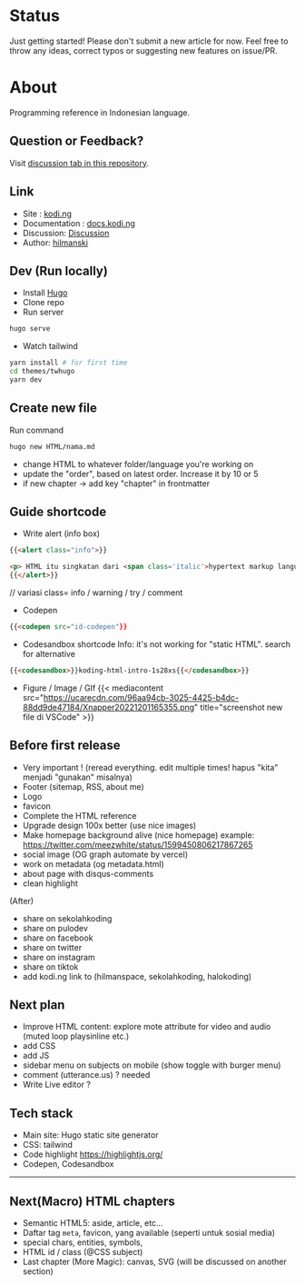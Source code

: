 # Status

Just getting started! Please don't submit a new article for now. Feel free to throw any ideas, correct typos or suggesting new features on issue/PR.

# About

Programming reference in Indonesian language.

## Question or Feedback?
Visit [discussion tab in this repository](https://github.com/hilmanski/koding/discussions).

## Link

- Site : [kodi.ng](https://kodi.ng)
- Documentation : [docs.kodi.ng](https://docs.kodi.ng)
- Discussion: [Discussion](https://github.com/hilmanski/koding/discussions)
- Author: [hilmanski](https://hilman.space)  

## Dev (Run locally)

- Install [Hugo](https://gohugo.io/)
- Clone repo
- Run server

```bash
hugo serve
```

- Watch tailwind

```bash
yarn install # for first time
cd themes/twhugo
yarn dev
```

##  Create new file

Run command
```bash
hugo new HTML/nama.md
```
- change HTML to whatever folder/language you're working on
- update the "order", based on latest order. Increase it by 10 or 5
- if new chapter -> add key "chapter" in frontmatter

## Guide shortcode

- Write alert (info box)

```html
{{<alert class="info">}}

<p> HTML itu singkatan dari <span class='italic'>hypertext markup language</span>.</p>
{{</alert>}}
```
// variasi class= info / warning / try / comment


- Codepen
```html
{{<codepen src="id-codepen"}}
```

- Codesandbox shortcode
  Info: it's not working for "static HTML". search for alternative
```html
{{<codesandbox>}}koding-html-intro-1s28xs{{</codesandbox>}}
```

- Figure / Image / GIf
{{< mediacontent src="https://ucarecdn.com/96aa94cb-3025-4425-b4dc-88dd9de47184/Xnapper20221201165355.png" title="screenshot new file di VSCode" >}}



## Before first release

- Very important ! (reread everything. edit multiple times! hapus "kita" menjadi "gunakan" misalnya)
- Footer (sitemap, RSS, about me)
- Logo
- favicon
- Complete the HTML reference
- Upgrade design 100x better (use nice images)
- Make homepage background alive (nice homepage)
example: https://twitter.com/meezwhite/status/1599450806217867265
- social image (OG graph automate by vercel)
- work on metadata (og metadata.html)
- about page with disqus-comments
- clean highlight

(After)   
- share on sekolahkoding
- share on pulodev  
- share on facebook
- share on twitter
- share on instagram
- share on tiktok
- add kodi.ng link to (hilmanspace, sekolahkoding, halokoding)

## Next plan
- Improve HTML content: explore mote attribute for video and audio (muted loop playsinline etc.)
- add CSS
- add JS
- sidebar menu on subjects on mobile (show toggle with burger menu)
- comment (utterance.us) ? needed
- Write Live editor ?

## Tech stack

- Main site: Hugo static site generator
- CSS: tailwind
- Code highlight https://highlightjs.org/
- Codepen, Codesandbox

---

## Next(Macro) HTML chapters
- Semantic HTML5: aside, article, etc...
- Daftar tag `meta`, favicon, yang available (seperti untuk sosial media)
- special chars, entities, symbols, 
- HTML id / class (@CSS subject)
- Last chapter (More Magic): canvas, SVG (will be discussed on another section)